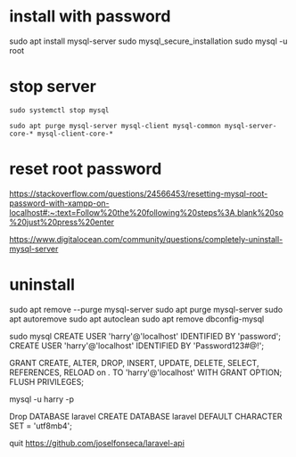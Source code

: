 # install with password

sudo apt install mysql-server
sudo mysql_secure_installation
sudo mysql -u root

# stop server
```
sudo systemctl stop mysql

sudo apt purge mysql-server mysql-client mysql-common mysql-server-core-* mysql-client-core-*

```

# reset root password
https://stackoverflow.com/questions/24566453/resetting-mysql-root-password-with-xampp-on-localhost#:~:text=Follow%20the%20following%20steps%3A,blank%20so%20just%20press%20enter




https://www.digitalocean.com/community/questions/completely-uninstall-mysql-server

# uninstall

sudo apt remove --purge mysql-server
sudo apt purge mysql-server
sudo apt autoremove
sudo apt autoclean
sudo apt remove dbconfig-mysql


 sudo mysql 
 CREATE USER 'harry'@'localhost' IDENTIFIED BY 'password';
CREATE USER 'harry'@'localhost' IDENTIFIED BY 'Password123#@!';

GRANT CREATE, ALTER, DROP, INSERT, UPDATE, DELETE, SELECT, REFERENCES, RELOAD on *.* TO 'harry'@'localhost' WITH GRANT OPTION;
FLUSH PRIVILEGES;

mysql -u harry -p

Drop DATABASE laravel
CREATE DATABASE laravel DEFAULT CHARACTER SET = 'utf8mb4';

quit
https://github.com/joselfonseca/laravel-api